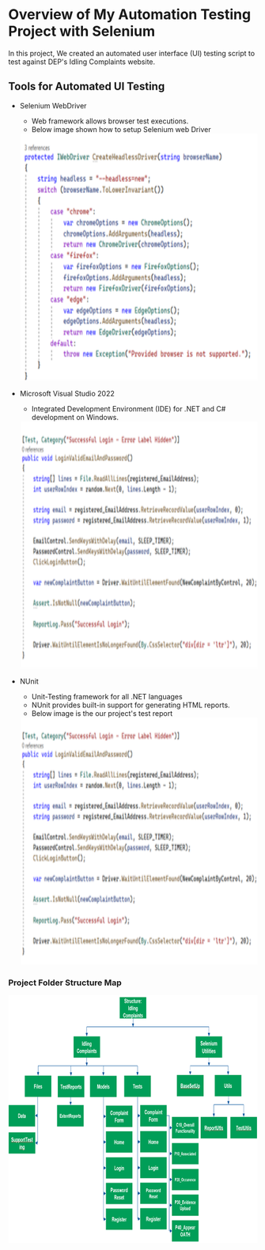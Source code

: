 # Overview of My Automation Testing Project with Selenium


In this project, We created an automated user interface (UI) testing script to test against DEP's Idling Complaints website. 

## Tools for Automated UI Testing


* Selenium WebDriver
	* Web framework allows browser test executions.
	* Below image shown how to setup Selenium web Driver 
	<img height="500" src="https://github.com/Tiffany678/NYCIdlingComplaints/blob/master/IdlingComplaintTest3/Files/READMEImages/WebDriver.png" alt="Get request" width="650"/>


* Microsoft Visual Studio 2022
	* Integrated Development Environment (IDE) for .NET and C# development on Windows.
	<img height="500" src="https://github.com/Tiffany678/NYCIdlingComplaints/blob/master/IdlingComplaintTest3/Files/READMEImages/TestCode.png" alt="Get request" width="650"/>


* NUnit
	* Unit-Testing framework for all .NET languages
	* NUnit provides built-in support for generating HTML reports.
	* Below image is the our project's test report
	<img height="500" src="https://github.com/Tiffany678/NYCIdlingComplaints/blob/master/IdlingComplaintTest3/Files/READMEImages/TestCode.png" alt="Get request" width="650"/>


### Project Folder Structure Map

<img height="500" src="https://github.com/Tiffany678/NYCIdlingComplaints/blob/master/IdlingComplaintTest3/Files/READMEImages/Structure.png" alt="Get request" width="650"/>



